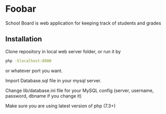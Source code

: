 # Foobar

School Board is web application for keeping track of students and grades

## Installation

Clone repository in local web server folder, or run it by 

```bash
php -Slocalhost:8080
```
or whatever port you want.

Import Database.sql file in your mysql server.

Change lib/database.ini file for your MySQL config (server, username, password, dbname if you change it)

Make sure you are using latest version of php (7.3+)